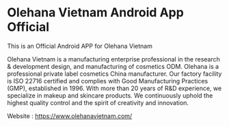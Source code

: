 # Olehana Vietnam Android App Official

This is an Official Android APP for Olehana Vietnam

Olehana Vietnam is a manufacturing enterprise professional in the research & development design, and manufacturing of cosmetics ODM. Olehana is a professional private label cosmetics China manufacturer. Our factory facility is ISO 22716 certified and complies with Good Manufacturing Practices (GMP), established in 1996. With more than 20 years of R&D experience, we specialize in makeup and skincare products. We continuously uphold the highest quality control and the spirit of creativity and innovation.

Website : https://www.olehanavietnam.com/
